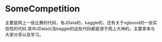 # SomeCompetition
主要是网上一些比赛的代码，有JData的，kaggle的，还有关于xgboost的一些实验性的代码
其中JData以及kaggle的这些代码都是源于网上大神的，主要拿来与大家分享以及学习。
